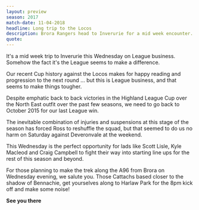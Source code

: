 ```yaml
---
layout: preview
season: 2017
match-date: 11-04-2018
headline: Long trip to the Locos
description: Brora Rangers head to Inverurie for a mid week encounter.
quote:
---
```

It's a mid week trip to Inverurie this Wednesday on League business. Somehow the fact it's the League seems to make a difference.

Our recent Cup history against the Locos makes for happy reading and progression to the next round ... but this is League business, and that seems to make things tougher.

Despite emphatic back to back victories in the Highland League Cup over the North East outfit over the past few seasons, we need to go back to October 2015 for our last League win.

The inevitable combination of injuries and suspensions at this stage of the season has forced Ross to reshuffle the squad, but that seemed to do us no harm on Saturday against Deveronvale at the weekend.

This Wednesday is the perfect opportunity for lads like Scott Lisle, Kyle Macleod and Craig Campbell to fight their way into starting line ups for the rest of this season and beyond.

For those planning to make the trek along the A96 from Brora on Wednesday evening, we salute you. Those Cattachs based closer to the shadow of Bennachie, get yourselves along to Harlaw Park for the 8pm kick off and make some noise!

**See you there**
